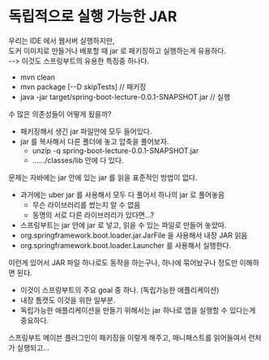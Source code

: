 # 독립적으로 실행 가능한 JAR
우리는 IDE 에서 웹서버 실행하지만,  
도커 이미지로 만들거나 배포할 때 jar 로 패키징하고 실행하는게 유용하다.  
-->  이것도 스프링부트의 유용한 특징중 하나다.  


- mvn clean  
- mvn package [--D skipTests] // 패키징
- java -jar target/spring-boot-lecture-0.0.1-SNAPSHOT.jar // 실행 

수 많은 의존성들이 어떻게 됬을까?  
- 패키징해서 생긴 jar 파일안에 모두 들어있다.
- jar 를 복사해서 다른 폴더에 놓고 압축을 풀어보자.
    - unzip -q spring-boot-lecture-0.0.1-SNAPSHOT.jar
    - ....../classes/lib 안에 다 있다.

문제는 자바에는 jar 안에 있는 jar 를 읽을 표준적인 방법이 없다.
- 과거에는 uber jar 를 사용해서 모두 다 풀어서 하나의 jar 로 풀어놓음
    - 무슨 라이브러리를 썼는지 알 수 없음
    - 동명의 서로 다른 라이브러리가 있다면...?
- 스프링부트는 jar 안에 jar 로 넣고, 읽을 수 있는 파일로 만들어 놓았따.
- org.springframework.boot.loader.jar.JarFile 을 사용해서 내장 JAR 읽음
- org.springframework.boot.loader.Launcher 를 사용해서 실행한다.


이런게 있어서 JAR 파일 하나로도 동작을 하는구나, 하나에 묶어놨구나 정도만 이해하면 된다.  
- 이것이 스프링부트의 주요 goal 중 하나. (독립가능한 애플리케이션)  
- 내장 톰캣도 이것을 위한 일부분. 
- 독립가능한 애플리케이션을 만들기 위해서는 jar 하나로 앱을 실행할 수 있다는게 중요하다.  

스프링부트 메이븐 플러그인이 패키징을 이렇게 해주고, 매니패스트를 읽어들여서 런처가 실행되고... 